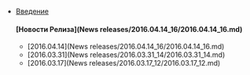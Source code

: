   * [Введение](Intro.md)

    #### [Новости Релиза](News releases/2016.04.14_16/2016.04.14_16.md)
      * [2016.04.14](News releases/2016.04.14_16/2016.04.14_16.md)
      * [2016.03.31](News releases/2016.03.31_14/2016.03.31_14.md)
      * [2016.03.17](News releases/2016.03.17_12/2016.03.17_12.md)    
